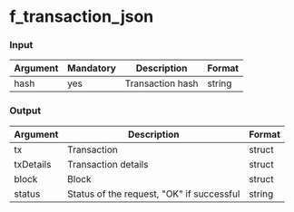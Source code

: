 # f\_transaction\_json

### Input

| Argument | Mandatory | Description      | Format |
| -------- | --------- | ---------------- | ------ |
| hash     | yes       | Transaction hash | string |

### Output

| Argument  | Description                               | Format |
| --------- | ----------------------------------------- | ------ |
| tx        | Transaction                               | struct |
| txDetails | Transaction details                       | struct |
| block     | Block                                     | struct |
| status    | Status of the request, "OK" if successful | string |
